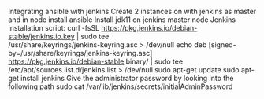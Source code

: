 Integrating ansible with jenkins
Create 2 instances on with jenkins as master and in node install ansible
Install jdk11 on jenkins master node
Jenkins installation script:
curl -fsSL https://pkg.jenkins.io/debian-stable/jenkins.io.key | sudo tee \
  /usr/share/keyrings/jenkins-keyring.asc > /dev/null
echo deb [signed-by=/usr/share/keyrings/jenkins-keyring.asc] \
  https://pkg.jenkins.io/debian-stable binary/ | sudo tee \
  /etc/apt/sources.list.d/jenkins.list > /dev/null
sudo apt-get update
sudo apt-get install jenkins
Give the administrator password by looking into the following path 
sudo cat /var/lib/jenkins/secrets/initialAdminPassword
